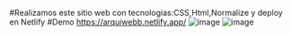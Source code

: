 #Realizamos este sitio web con tecnologias:CSS,Html,Normalize y deploy en Netlify
#Demo   https://arquiwebb.netlify.app/
![image](https://github.com/MiguelAngeloH/08-arquitectura/assets/44765289/141b3688-629d-474c-ae5c-f90d56527622)
![image](https://github.com/MiguelAngeloH/08-arquitectura/assets/44765289/ce92206d-0f0f-42c0-a01d-f6156b3df795)

